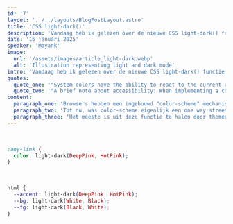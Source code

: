 ```yaml
---
id: '7'
layout: '../../layouts/BlogPostLayout.astro'
title: 'CSS light-dark()'
description: 'Vandaag heb ik gelezen over de nieuwe CSS light-dark() functie die ik tegenkwam in de CSS Weekly.'
date: '16 januari 2025'
speaker: 'Mayank'
image:
  url: '/assets/images/article_light-dark.webp'
  alt: 'Illustration representing light and dark mode'
intro: 'Vandaag heb ik gelezen over de nieuwe CSS light-dark() functie die ik tegenkwam in de CSS Weekly nieuwsbrief. Ik vond dit interessant omdat ik zelf enkel een keer in het eerste jaar met een light/dark mode heb gewerkt, en ik het liefst binnenkort dit bij een privé project wil implementeren. light-dark() is dus een functie die het makkelijker maakt om websites te bouwen die de preferred color scheme van de user respecteren, terwijl je op het zelfde moment zonder veel extra code de mogelijkheid hebt het color scheme te overriden.'
quotes:
  quote_one: '"System colors have the ability to react to the current used color scheme value. The light-dark() function exposes the same capability to authors."'
  quote_two: '"A brief note about accessibility: When implementing a color system, be sure to pick color pairings that meet color contrast requirements."'
content:
  paragraph_one: 'Browsers hebben een ingebouwd "color-scheme" mechanisme, die je kan gebruiken met de color-scheme CSS property of de bijpassende meta tag. Je kunt color scheme op light of dark zetten, om te laten zien welke mode de pagina support. Je kan dus ook light en dark daar neerzetten, om aan te geven dat een pagina beide support. Normaal gezien zou je dit dan op het html element toepassen, waarbij je eigenlijk aan de browser aangeeft van: Hey browser, deze pagina support zowel dark en light mode, kijk even bij de user welke hij graag wilt!" De browser gebruikt dan het gekozen color scheme om dingen te bepalen als de background, text color, scrollbars, form elementen, etc. Het artikel gaf duidelijk aan dat color-scheme iets compleet ander concept is dan de prefers-color-scheme media query, en dat was inderdaad hetgeen wat ik in het eerste jaar heb gebruikt. De media query kijkt alleen daar de user preferences, en daarom is het een goed idee om als je de media query wilt gebruiken, ze ook te pairen, zodat scrollbars en form controls ook betere default styles krijgen. Interesting.'
  paragraph_two: 'Tot nu, was color-scheme eigenlijk een one way street. Browsers kunnen color-scheme gebruiken om de default en system colors aan te passen, maar programmeurs kunnen het niet in hun eigen code gebruiken om hun eigen custom styling toe te passen. Dat is waar de light-dark() functie van pas komt! Zo heb ik naar een aantal code snippets gekeken, in de eerste snippet kun je zien hoe alle links in light mode hotpink zijn, en alle links in dark mode deeppink. Het is een clean en straight forward manier om een style toe te passen, wat in het verleden meerdere CSS regels en media queries nodig zou hebben. Ook hoeven de twee kleuren niet hard coded te zijn, het kunnen ook custom properties zijn! light-dark() is sinds begin 2024 available, voor oudere browsers is het gebruik van LightningCSS of PostCSS een mogelijkheid.'
  paragraph_three: 'Het meeste is uit deze functie te halen door themed custom properties op te zetten. Daarbij hoort code snippet 2. Je kunt custom properties dus opzetten met light-dark, waardoor de hele pagia nu automatisch werkt met beide light en dark mode, zonder dingen aan te passen op component level. Het belangrijkste is dat light-dark gebonden is aan het kleurenschema, en niet aan de voorkeur van de gebruiker. Het respecteert de voorkeur van de gebruiker (zonder media query!) en kan ook worden overschreven, door bijvoorbeeld een thema toggle met een beetje JavaScript. Ook stond het in het artikel een voorbeeld dat hetzelfde stukje code, zonder light-dark(), wel vier keer een declaratie van de custom properties nodig had, waar dat met light-dark() maar één keer was. Vet!'
---
```

<br>

```css
:any-link {
  color: light-dark(DeepPink, HotPink);
}
```
<br>

```css
html {
  --accent: light-dark(DeepPink, HotPink);
  --bg: light-dark(White, Black);
  --fg: light-dark(Black, White);
}
```